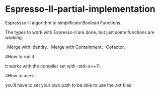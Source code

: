 # Espresso-II-partial-implementation
Espressso-II algorithm to simplificate Boolean Functions.

The types to work with Espresso-II are done, but just some functions are working.

-Merge with Identity.
-Merge with Containment.
-Cofactor.

#How to run it

It works with the compiler set with -std=c++11.

#How to use it.

you'll have to set your own path to be able to use the .txt files.
